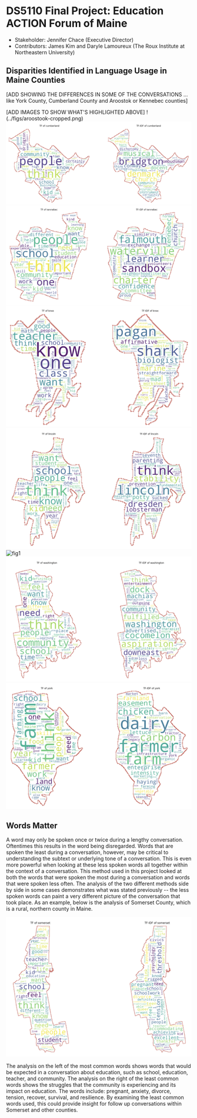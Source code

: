 # DS5110 Final Project: Education ACTION Forum of Maine

* Stakeholder: Jennifer Chace (Executive Director)
* Contributors: James Kim and Daryle Lamoureux (The Roux Institute at Northeastern University)

## Disparities Identified in Language Usage in Maine Counties
[ADD SHOWING THE DIFFERENCES IN SOME OF THE CONVERSATIONS ... like York County, Cumberland County and Aroostok or Kennebec counties]

[ADD IMAGES TO SHOW WHAT'S HIGHLIGHTED ABOVE]
!(../figs/aroostook-cropped.png)
![fig1](../figs/cumberland-cropped.png)
![fig1](../figs/kennebec-cropped.png)
![fig1](../figs/knox-cropped.png)
![fig1](../figs/lincoln-cropped.png)
![fig1](../figs/somerset_edited-cropped.png)
![fig1](../figs/washington-cropped.png)
![fig1](../figs/york-cropped.png)

## Words Matter
A word may only be spoken once or twice during a lengthy conversation. Oftentimes this results in the word being disregarded. Words that are spoken the least during a conversation, however, may be critical to understanding the subtext or underlying tone of a conversation. This is even more powerful when looking at these less spoken words all together within the context of a conversation. This method used in this project looked at both the words that were spoken the most during a conversation and words that were spoken less often. The analysis of the two different methods side by side in some cases demonstrates what was stated previously -- the less spoken words can paint a very different picture of the conversation that took place. As an example, below is the analysis of Somerset County, which is a rural, northern county in Maine.

![fig1](../figs/somerset_edited.png)

The analysis on the left of the most common words shows words that would be expected in a conversation about education, such as school, education, teacher, and community. The analysis on the right of the least common words shows the struggles that the community is experiencing and its impact on education. The words include: pregnant, anxiety, divorce, tension, recover, survival, and resilience. By examining the least common words used, this could provide insight for follow up conversations within Somerset and other counties.
